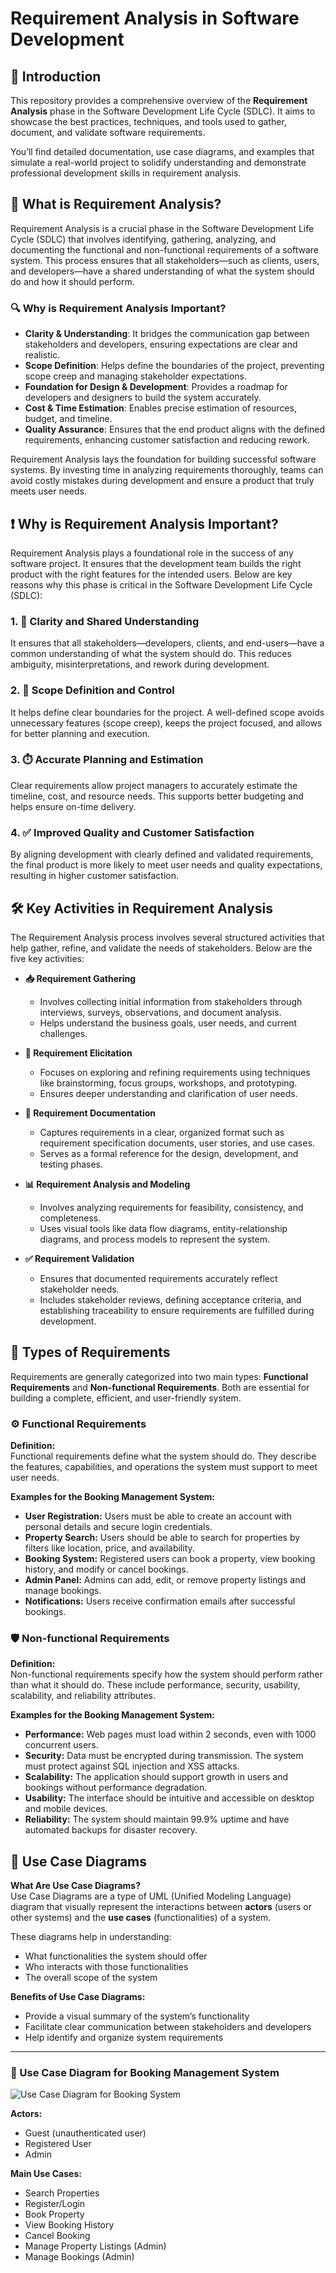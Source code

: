# Requirement Analysis in Software Development

## 📌 Introduction

This repository provides a comprehensive overview of the **Requirement Analysis** phase in the Software Development Life Cycle (SDLC). It aims to showcase the best practices, techniques, and tools used to gather, document, and validate software requirements.

You’ll find detailed documentation, use case diagrams, and examples that simulate a real-world project to solidify understanding and demonstrate professional development skills in requirement analysis.

## 📖 What is Requirement Analysis?

Requirement Analysis is a crucial phase in the Software Development Life Cycle (SDLC) that involves identifying, gathering, analyzing, and documenting the functional and non-functional requirements of a software system. This process ensures that all stakeholders—such as clients, users, and developers—have a shared understanding of what the system should do and how it should perform.

### 🔍 Why is Requirement Analysis Important?

- **Clarity & Understanding**: It bridges the communication gap between stakeholders and developers, ensuring expectations are clear and realistic.
- **Scope Definition**: Helps define the boundaries of the project, preventing scope creep and managing stakeholder expectations.
- **Foundation for Design & Development**: Provides a roadmap for developers and designers to build the system accurately.
- **Cost & Time Estimation**: Enables precise estimation of resources, budget, and timeline.
- **Quality Assurance**: Ensures that the end product aligns with the defined requirements, enhancing customer satisfaction and reducing rework.

Requirement Analysis lays the foundation for building successful software systems. By investing time in analyzing requirements thoroughly, teams can avoid costly mistakes during development and ensure a product that truly meets user needs.

## ❗ Why is Requirement Analysis Important?

Requirement Analysis plays a foundational role in the success of any software project. It ensures that the development team builds the right product with the right features for the intended users. Below are key reasons why this phase is critical in the Software Development Life Cycle (SDLC):

### 1. 🎯 Clarity and Shared Understanding

It ensures that all stakeholders—developers, clients, and end-users—have a common understanding of what the system should do. This reduces ambiguity, misinterpretations, and rework during development.

### 2. 📏 Scope Definition and Control

It helps define clear boundaries for the project. A well-defined scope avoids unnecessary features (scope creep), keeps the project focused, and allows for better planning and execution.

### 3. ⏱️ Accurate Planning and Estimation

Clear requirements allow project managers to accurately estimate the timeline, cost, and resource needs. This supports better budgeting and helps ensure on-time delivery.

### 4. ✅ Improved Quality and Customer Satisfaction

By aligning development with clearly defined and validated requirements, the final product is more likely to meet user needs and quality expectations, resulting in higher customer satisfaction.

## 🛠️ Key Activities in Requirement Analysis

The Requirement Analysis process involves several structured activities that help gather, refine, and validate the needs of stakeholders. Below are the five key activities:

- **📥 Requirement Gathering**
  - Involves collecting initial information from stakeholders through interviews, surveys, observations, and document analysis.
  - Helps understand the business goals, user needs, and current challenges.

- **🧠 Requirement Elicitation**
  - Focuses on exploring and refining requirements using techniques like brainstorming, focus groups, workshops, and prototyping.
  - Ensures deeper understanding and clarification of user needs.

- **📝 Requirement Documentation**
  - Captures requirements in a clear, organized format such as requirement specification documents, user stories, and use cases.
  - Serves as a formal reference for the design, development, and testing phases.

- **📊 Requirement Analysis and Modeling**
  - Involves analyzing requirements for feasibility, consistency, and completeness.
  - Uses visual tools like data flow diagrams, entity-relationship diagrams, and process models to represent the system.

- **✅ Requirement Validation**
  - Ensures that documented requirements accurately reflect stakeholder needs.
  - Includes stakeholder reviews, defining acceptance criteria, and establishing traceability to ensure requirements are fulfilled during development.
 
## 📂 Types of Requirements

Requirements are generally categorized into two main types: **Functional Requirements** and **Non-functional Requirements**. Both are essential for building a complete, efficient, and user-friendly system.

### ⚙️ Functional Requirements

**Definition:**  
Functional requirements define what the system should do. They describe the features, capabilities, and operations the system must support to meet user needs.

**Examples for the Booking Management System:**
- **User Registration:** Users must be able to create an account with personal details and secure login credentials.
- **Property Search:** Users should be able to search for properties by filters like location, price, and availability.
- **Booking System:** Registered users can book a property, view booking history, and modify or cancel bookings.
- **Admin Panel:** Admins can add, edit, or remove property listings and manage bookings.
- **Notifications:** Users receive confirmation emails after successful bookings.

### 🛡️ Non-functional Requirements

**Definition:**  
Non-functional requirements specify how the system should perform rather than what it should do. These include performance, security, usability, scalability, and reliability attributes.

**Examples for the Booking Management System:**
- **Performance:** Web pages must load within 2 seconds, even with 1000 concurrent users.
- **Security:** Data must be encrypted during transmission. The system must protect against SQL injection and XSS attacks.
- **Scalability:** The application should support growth in users and bookings without performance degradation.
- **Usability:** The interface should be intuitive and accessible on desktop and mobile devices.
- **Reliability:** The system should maintain 99.9% uptime and have automated backups for disaster recovery.


## 🧾 Use Case Diagrams

**What Are Use Case Diagrams?**  
Use Case Diagrams are a type of UML (Unified Modeling Language) diagram that visually represent the interactions between **actors** (users or other systems) and the **use cases** (functionalities) of a system.

These diagrams help in understanding:
- What functionalities the system should offer
- Who interacts with those functionalities
- The overall scope of the system

**Benefits of Use Case Diagrams:**
- Provide a visual summary of the system’s functionality
- Facilitate clear communication between stakeholders and developers
- Help identify and organize system requirements

---

### 📌 Use Case Diagram for Booking Management System

![Use Case Diagram for Booking System](alx-booking-uc.png)

**Actors:**
- Guest (unauthenticated user)
- Registered User
- Admin

**Main Use Cases:**
- Search Properties
- Register/Login
- Book Property
- View Booking History
- Cancel Booking
- Manage Property Listings (Admin)
- Manage Bookings (Admin)



